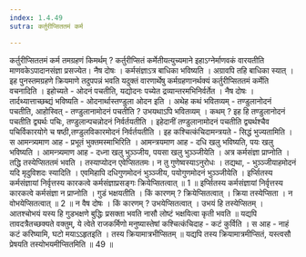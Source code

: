 ```yaml
---
index: 1.4.49
sutra: कर्तुरीप्सिततमं कर्म

---
```

 कर्तुरीप्सिततमं कर्म तमग्रहणं किमर्थम् ? कर्तुरीप्सितं कर्मेतीयत्युच्यमाने इहाऽग्नेर्माणवकं वारयतीति माणवकेऽपादानसंज्ञा प्रसज्येत। नैष दोषः । कर्मसंज्ञाऽत्र बाधिका भविष्यति । अग्रावपि तहि बाधिका स्यात् । इह पुनस्तमग्रहणे क्रियमाणे तदुपपन्नं भवति यदुक्तं वारणार्थेषु कर्मग्रहणानर्थक्यं कर्तुरीप्सिततमं कर्मेति वचनादिति । इहोच्यते  -  ओदनं पचतीति, यद्योदनः पच्येत द्रव्यान्तरमभिनिर्वर्तेत । नैष दोषः । तार्दथ्यात्ताच्छब्द्यं भविष्यति  -  ओदनार्थास्तण्डुला ओदन इति । अथेह कथं भवितव्यम्  -  तण्डुलानोदनं पचतीति, आहोस्वित्  -  तण्डुलानामोदनं पचतीति ? उभयथाऽपि भवितव्यम् । कथम् ? इह हि तण्डुलानोदनं पचतीति द्व्यर्थः पचिः, तण्डुलान्पचन्नोदनं निर्वर्तयतीति । इहेदानीं तण्डुलानामोदनं पचतीति द्व्यर्थश्चैव पचिर्विकारयोगे च षष्ठी,तण्डुलविकारमोदनं निर्वर्तयतीति । इह कश्चित्कंचिदामन्त्रयते  -  सिद्धं भुज्यतामिति । स आमन्त्र्यमाण आह  -  प्रभूतं भुक्तमस्माभिरिति । आमन्त्रयमाण आह  -  दधि खलु भविष्यति, पयः खलु भविष्यति । आमन्त्र्यमाण आह  -  दध्ना खलु भुञ्ञ्जीय, पयसा खलु भुञ्ञ्जीयेति । अत्र कर्मसंज्ञा प्राप्नोति । तद्धि तस्येप्सिततमं भवति । तस्याप्योदन एवेप्सिततमः। न तु गुणेष्वस्याऽनुरोधः । तद्यथा,  -  भुञ्ञ्जीयाहमोदनं यदि मृदुविशदः स्यादिति । एवमिहापि दधिगुणमोदनं भुञ्ञ्जीय, पयोगुणमोदनं भुञ्ञ्जीयेति । इर्प्सितस्य कर्मसंज्ञायां निर्वृत्तस्य कारकत्वे कर्मसंज्ञाप्रसङ्गः क्रियेप्सितत्वात् ॥ 1 ॥ इर्प्सितस्य कर्मसंज्ञायां निर्वृत्तस्य कारकत्वे कर्मसंज्ञा न प्राप्नोति । गुडं भक्षयतीति । किं कारणम् ? क्रियेप्सितत्वात् । क्रिया तस्येप्सिता । न वोभयेप्सितत्वात् ॥ 2 ॥ न वैष दोषः । किं कारणम् ? उभयेप्सितत्वात् । उभयं हि तस्येप्सितम् । आतश्चोभयं यस्य हि गुडभक्षणे बुद्धिः प्रसक्ता भवति नासौ लोष्टं भक्षयित्वा कृती भवति ॥ यद्यपि तावदत्रैतच्छक्यते वक्तुम्, ये त्वेते राजकर्मिणो मनुष्यास्तेषां कश्चित्कंचिदाह  -  कटं कुर्विति । स आह  -  नाहं कटं करिष्यामि, घटो मयाऽऽहृतइति । तस्य क्रियामात्रभीप्सितम् ॥ यद्यपि तस्य क्रियामात्रमीप्सितं, यस्त्वसौ प्रेषयति तस्योभयमीप्सितमिति ॥ 49 ॥ 